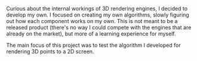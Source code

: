 Curious about the internal workings of 3D rendering engines, I decided to develop my own. I focused on creating my own algorithms, slowly figuring out how each component works on my own. This is not meant to be a released product (there's no way I could compete with the engines that are already on the market), but more of a learning experience for myself.

The main focus of this project was to test the algorithm I developed for rendering 3D points to a 2D screen.
